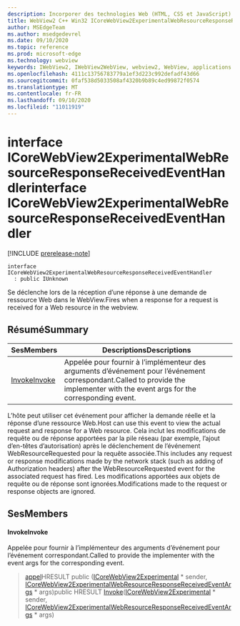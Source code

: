 ```yaml
---
description: Incorporer des technologies Web (HTML, CSS et JavaScript) dans vos applications natives avec le contrôle Microsoft Edge WebView2
title: WebView2 C++ Win32 ICoreWebView2ExperimentalWebResourceResponseReceivedEventHandler
author: MSEdgeTeam
ms.author: msedgedevrel
ms.date: 09/10/2020
ms.topic: reference
ms.prod: microsoft-edge
ms.technology: webview
keywords: IWebView2, IWebView2WebView, webview2, WebView, applications Win32, Win32, Edge, ICoreWebView2, ICoreWebView2Controller, contrôle de navigateur, html Edge, ICoreWebView2ExperimentalWebResourceResponseReceivedEventHandler
ms.openlocfilehash: 4111c13756783779a1ef3d223c992defadf43d66
ms.sourcegitcommit: 0faf538d5033508af4320b9b89c4ed99872f0574
ms.translationtype: MT
ms.contentlocale: fr-FR
ms.lasthandoff: 09/10/2020
ms.locfileid: "11011919"
---
```

# <span data-ttu-id="cb90d-104">interface ICoreWebView2ExperimentalWebResourceResponseReceivedEventHandler</span><span class="sxs-lookup"><span data-stu-id="cb90d-104">interface ICoreWebView2ExperimentalWebResourceResponseReceivedEventHandler</span></span> 

[!INCLUDE [prerelease-note](../../includes/prerelease-note.md)]

```
interface ICoreWebView2ExperimentalWebResourceResponseReceivedEventHandler
  : public IUnknown
```

<span data-ttu-id="cb90d-105">Se déclenche lors de la réception d’une réponse à une demande de ressource Web dans le WebView.</span><span class="sxs-lookup"><span data-stu-id="cb90d-105">Fires when a response for a request is received for a Web resource in the webview.</span></span>

## <span data-ttu-id="cb90d-106">Résumé</span><span class="sxs-lookup"><span data-stu-id="cb90d-106">Summary</span></span>

 <span data-ttu-id="cb90d-107">Ses</span><span class="sxs-lookup"><span data-stu-id="cb90d-107">Members</span></span>                        | <span data-ttu-id="cb90d-108">Descriptions</span><span class="sxs-lookup"><span data-stu-id="cb90d-108">Descriptions</span></span>
--------------------------------|---------------------------------------------
[<span data-ttu-id="cb90d-109">Invoke</span><span class="sxs-lookup"><span data-stu-id="cb90d-109">Invoke</span></span>](#invoke) | <span data-ttu-id="cb90d-110">Appelée pour fournir à l’implémenteur des arguments d’événement pour l’événement correspondant.</span><span class="sxs-lookup"><span data-stu-id="cb90d-110">Called to provide the implementer with the event args for the corresponding event.</span></span>

<span data-ttu-id="cb90d-111">L’hôte peut utiliser cet événement pour afficher la demande réelle et la réponse d’une ressource Web.</span><span class="sxs-lookup"><span data-stu-id="cb90d-111">Host can use this event to view the actual request and response for a Web resource.</span></span> <span data-ttu-id="cb90d-112">Cela inclut les modifications de requête ou de réponse apportées par la pile réseau (par exemple, l’ajout d’en-têtes d’autorisation) après le déclenchement de l’événement WebResourceRequested pour la requête associée.</span><span class="sxs-lookup"><span data-stu-id="cb90d-112">This includes any request or response modifications made by the network stack (such as adding of Authorization headers) after the WebResourceRequested event for the associated request has fired.</span></span> <span data-ttu-id="cb90d-113">Les modifications apportées aux objets de requête ou de réponse sont ignorées.</span><span class="sxs-lookup"><span data-stu-id="cb90d-113">Modifications made to the request or response objects are ignored.</span></span>

## <span data-ttu-id="cb90d-114">Ses</span><span class="sxs-lookup"><span data-stu-id="cb90d-114">Members</span></span>

#### <span data-ttu-id="cb90d-115">Invoke</span><span class="sxs-lookup"><span data-stu-id="cb90d-115">Invoke</span></span> 

<span data-ttu-id="cb90d-116">Appelée pour fournir à l’implémenteur des arguments d’événement pour l’événement correspondant.</span><span class="sxs-lookup"><span data-stu-id="cb90d-116">Called to provide the implementer with the event args for the corresponding event.</span></span>

> <span data-ttu-id="cb90d-117">[appel](#invoke)HRESULT public ([ICoreWebView2Experimental](icorewebview2experimental.md) \* sender, [ICoreWebView2ExperimentalWebResourceResponseReceivedEventArgs](icorewebview2experimentalwebresourceresponsereceivedeventargs.md) \* args)</span><span class="sxs-lookup"><span data-stu-id="cb90d-117">public HRESULT [Invoke](#invoke)([ICoreWebView2Experimental](icorewebview2experimental.md) \* sender, [ICoreWebView2ExperimentalWebResourceResponseReceivedEventArgs](icorewebview2experimentalwebresourceresponsereceivedeventargs.md) \* args)</span></span>

